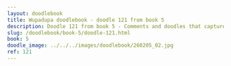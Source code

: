 ```yaml
---
layout: doodlebook
title: Wupadupa doodlebook - doodle 121 from book 5
description: Doodle 121 from book 5 - Comments and doodles that capture the essence of this event  
slug: /doodlebook/book-5/doodle-121.html
book: 5
doodle_image: ../../../images/doodlebook/260205_02.jpg
ref: 121
---	  
```

																																																																							